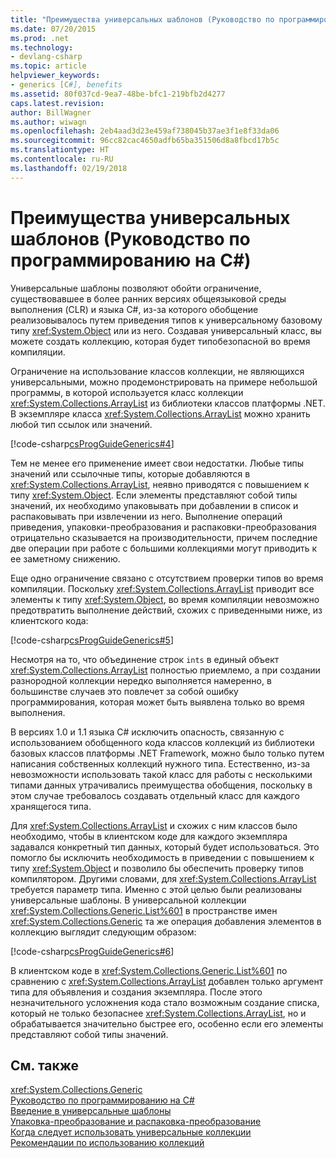 ```yaml
---
title: "Преимущества универсальных шаблонов (Руководство по программированию на C#)"
ms.date: 07/20/2015
ms.prod: .net
ms.technology:
- devlang-csharp
ms.topic: article
helpviewer_keywords:
- generics [C#], benefits
ms.assetid: 80f037cd-9ea7-48be-bfc1-219bfb2d4277
caps.latest.revision: 
author: BillWagner
ms.author: wiwagn
ms.openlocfilehash: 2eb4aad3d23e459af738045b37ae3f1e8f33da06
ms.sourcegitcommit: 96cc82cac4650adfb65ba351506d8a8fbcd17b5c
ms.translationtype: HT
ms.contentlocale: ru-RU
ms.lasthandoff: 02/19/2018
---
```

# <a name="benefits-of-generics-c-programming-guide"></a>Преимущества универсальных шаблонов (Руководство по программированию на C#)
Универсальные шаблоны позволяют обойти ограничение, существовавшее в более ранних версиях общеязыковой среды выполнения (CLR) и языка C#, из-за которого обобщение реализовывалось путем приведения типов к универсальному базовому типу <xref:System.Object> или из него. Создавая универсальный класс, вы можете создать коллекцию, которая будет типобезопасной во время компиляции.  
  
 Ограничение на использование классов коллекции, не являющихся универсальными, можно продемонстрировать на примере небольшой программы, в которой используется класс коллекции <xref:System.Collections.ArrayList> из библиотеки классов платформы .NET. В экземпляре класса <xref:System.Collections.ArrayList> можно хранить любой тип ссылок или значений.  
  
 [!code-csharp[csProgGuideGenerics#4](../../../csharp/programming-guide/generics/codesnippet/CSharp/benefits-of-generics_1.cs)]  
  
 Тем не менее его применение имеет свои недостатки. Любые типы значений или ссылочные типы, которые добавляются в <xref:System.Collections.ArrayList>, неявно приводятся с повышением к типу <xref:System.Object>. Если элементы представляют собой типы значений, их необходимо упаковывать при добавлении в список и распаковывать при извлечении из него. Выполнение операций приведения, упаковки-преобразования и распаковки-преобразования отрицательно сказывается на производительности, причем последние две операции при работе с большими коллекциями могут приводить к ее заметному снижению.  
  
 Еще одно ограничение связано с отсутствием проверки типов во время компиляции. Поскольку <xref:System.Collections.ArrayList> приводит все элементы к типу <xref:System.Object>, во время компиляции невозможно предотвратить выполнение действий, схожих с приведенными ниже, из клиентского кода:  
  
 [!code-csharp[csProgGuideGenerics#5](../../../csharp/programming-guide/generics/codesnippet/CSharp/benefits-of-generics_2.cs)]  
  
 Несмотря на то, что объединение строк `ints` в единый объект <xref:System.Collections.ArrayList> полностью приемлемо, а при создании разнородной коллекции нередко выполняется намеренно, в большинстве случаев это повлечет за собой ошибку программирования, которая может быть выявлена только во время выполнения.  
  
 В версиях 1.0 и 1.1 языка C# исключить опасность, связанную с использованием обобщенного кода классов коллекций из библиотеки базовых классов платформы .NET Framework, можно было только путем написания собственных коллекций нужного типа. Естественно, из-за невозможности использовать такой класс для работы с несколькими типами данных утрачивались преимущества обобщения, поскольку в этом случае требовалось создавать отдельный класс для каждого хранящегося типа.  
  
 Для <xref:System.Collections.ArrayList> и схожих с ним классов было необходимо, чтобы в клиентском коде для каждого экземпляра задавался конкретный тип данных, который будет использоваться. Это помогло бы исключить необходимость в приведении с повышением к типу <xref:System.Object> и позволило бы обеспечить проверку типов компилятором. Другими словами, для <xref:System.Collections.ArrayList> требуется параметр типа. Именно с этой целью были реализованы универсальные шаблоны. В универсальной коллекции <xref:System.Collections.Generic.List%601> в пространстве имен <xref:System.Collections.Generic> та же операция добавления элементов в коллекцию выглядит следующим образом:  
  
 [!code-csharp[csProgGuideGenerics#6](../../../csharp/programming-guide/generics/codesnippet/CSharp/benefits-of-generics_3.cs)]  
  
 В клиентском коде в <xref:System.Collections.Generic.List%601> по сравнению с <xref:System.Collections.ArrayList> добавлен только аргумент типа для объявления и создания экземпляра. После этого незначительного усложнения кода стало возможным создание списка, который не только безопаснее <xref:System.Collections.ArrayList>, но и обрабатывается значительно быстрее его, особенно если его элементы представляют собой типы значений.  
  
## <a name="see-also"></a>См. также  
 <xref:System.Collections.Generic>  
 [Руководство по программированию на C#](../../../csharp/programming-guide/index.md)  
 [Введение в универсальные шаблоны](../../../csharp/programming-guide/generics/introduction-to-generics.md)  
 [Упаковка-преобразование и распаковка-преобразование](../../../csharp/programming-guide/types/boxing-and-unboxing.md)  
 [Когда следует использовать универсальные коллекции](../../../standard/collections/when-to-use-generic-collections.md)  
 [Рекомендации по использованию коллекций](../../../standard/design-guidelines/guidelines-for-collections.md)   
